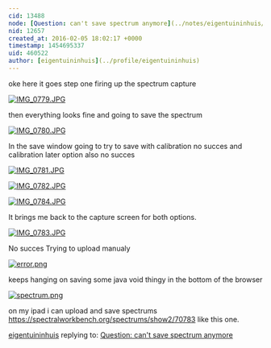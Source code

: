 ```yaml
---
cid: 13488
node: [Question: can't save spectrum anymore](../notes/eigentuininhuis/02-05-2016/question-can-t-save-spectrum-anymore)
nid: 12657
created_at: 2016-02-05 18:02:17 +0000
timestamp: 1454695337
uid: 460522
author: [eigentuininhuis](../profile/eigentuininhuis)
---
```


oke here it goes
step one firing up the spectrum capture



[![IMG_0779.JPG](//i.publiclab.org/system/images/photos/000/014/092/medium/IMG_0779.JPG)](//i.publiclab.org/system/images/photos/000/014/092/original/IMG_0779.JPG)

then everything looks fine and going to save the spectrum

[![IMG_0780.JPG](//i.publiclab.org/system/images/photos/000/014/093/medium/IMG_0780.JPG)](//i.publiclab.org/system/images/photos/000/014/093/original/IMG_0780.JPG)

In the save window going to try to save with calibration no succes and calibration later option also no succes

[![IMG_0781.JPG](//i.publiclab.org/system/images/photos/000/014/094/medium/IMG_0781.JPG)](//i.publiclab.org/system/images/photos/000/014/094/original/IMG_0781.JPG)








[![IMG_0782.JPG](//i.publiclab.org/system/images/photos/000/014/095/medium/IMG_0782.JPG)](//i.publiclab.org/system/images/photos/000/014/095/original/IMG_0782.JPG)

[![IMG_0784.JPG](//i.publiclab.org/system/images/photos/000/014/097/medium/IMG_0784.JPG)](//i.publiclab.org/system/images/photos/000/014/097/original/IMG_0784.JPG)


It brings me back to the capture screen for both options.

[![IMG_0783.JPG](//i.publiclab.org/system/images/photos/000/014/096/medium/IMG_0783.JPG)](//i.publiclab.org/system/images/photos/000/014/096/original/IMG_0783.JPG)

No succes
Trying to upload manualy


[![error.png](//i.publiclab.org/system/images/photos/000/014/098/medium/error.png)](//i.publiclab.org/system/images/photos/000/014/098/original/error.png)

keeps hanging on saving some java void thingy in the bottom of the browser

[![spectrum.png](//i.publiclab.org/system/images/photos/000/014/099/medium/spectrum.png)](//i.publiclab.org/system/images/photos/000/014/099/original/spectrum.png)

on my ipad i can upload and save spectrums https://spectralworkbench.org/spectrums/show2/70783 like this one.



[eigentuininhuis](../profile/eigentuininhuis) replying to: [Question: can't save spectrum anymore](../notes/eigentuininhuis/02-05-2016/question-can-t-save-spectrum-anymore)

